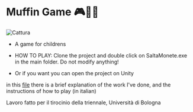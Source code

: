 # Muffin Game 🎮🐱‍👓
![Cattura](https://user-images.githubusercontent.com/29338213/130059735-b081cfc8-47e4-4faf-b13d-f2f508898cb9.PNG)
- A game for childrens

- HOW TO PLAY: Clone the project and double click on SaltaMonete.exe in the main folder. Do not modify anything!
- Or if you want you can open the project on Unity

in this [file](muffingame.pdf) there is a brief explanation of the work I've done, and the instructions of how to play (in italian)

Lavoro fatto per il tirocinio della triennale, Università di Bologna

